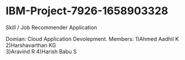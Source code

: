 # IBM-Project-7926-1658903328
Skill / Job Recommender Application



Domian: Cloud Application Devolepment.
Members:
1)Ahmed Aadhil K  
2)Harshavarthan KG  
3)Aravind R
4)Harish Babu S
